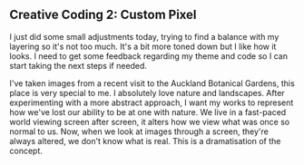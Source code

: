 ## Creative Coding 2: Custom Pixel

I just did some small adjustments today, trying to find a balance with my layering so it's not too much. It's a bit more toned down but I like how it looks. I need to get some feedback regarding my theme and code so I can start taking the next steps if needed.

I've taken images from a recent visit to the Auckland Botanical Gardens, this place is very special to me. I absolutely love nature and landscapes. After experimenting with a more abstract approach, I want my works to represent how we've lost our ability to be at one with nature. We live in a fast-paced world viewing screen after screen, it alters how we view what was once so normal to us. Now, when we look at images through a screen, they're always altered, we don't know what is real. This is a dramatisation of the concept.
